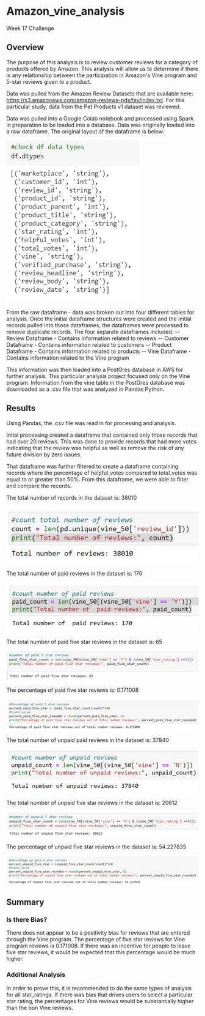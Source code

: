 # Amazon_vine_analysis
Week 17 Challenge

## Overview 
The purpose of this analysis is to review customer reviews for a category of products offered by Amazon.  This analysis will allow us to determine if there is any relationship between the participation in Amazon's Vine program and 5-star reviews given to a product. 

Data was pulled from the Amazon Review Datasets that are available here: https://s3.amazonaws.com/amazon-reviews-pds/tsv/index.txt.  For this particular study, data from the Pet Products v1 dataset was reviewed.  

Data was pulled into a Google Colab notebook and processed using Spark in preparation to be loaded into a database.   Data was originally loaded into a raw dataframe.  The original layout of the dataframe is below: 

![dataframelayout](https://github.com/klbrabec/Amazon_vine_analysis/blob/main/DATATYPES.JPG)

From the raw dataframe - data was broken out into four different tables for analysis.    Once the initial dataframe structures were created and the initial records pulled into those dataframes, the dataframes were processed to remove duplicate records.  The four separate dataframes included: 
-- Review Dataframe - Contains information related to reviews
-- Customer Dataframe - Contains information related to customers 
-- Product Dataframe - Contains information related to products 
-- Vine Dataframe - Contains information related to the Vine program 

This information was then loaded into a PostGres database in AWS for further analysis.    This particular analysis project focused only on the Vine program.  Information from the vine table in the PostGres database was downloaded as a .csv file that was analyzed in Pandas Python. 

## Results
Using Pandas, the .csv file was read in for processing and analysis.  

Inital processing created a dataframe that contained only those records that had over 20 reviews.  This was done to provide records that had more votes indicating that the review was helpful as well as remove the risk of any future division by zero issues.  

That dataframe was further filtered to create a dataframe containing records where the percentage of helpful_votes compared to total_votes was equal to or greater than 50%.    From this dataframe, we were able to filter and compare the records.  

The total number of records in the dataset is: 38010

![TotalNumberofRecords](https://github.com/klbrabec/Amazon_vine_analysis/blob/main/TotalNumberReviews.JPG)

The total number of paid reviews in the dataset is: 170 

![TotalNumberPaidReviews](https://github.com/klbrabec/Amazon_vine_analysis/blob/main/TotalNumberPaidReviews.JPG)

The total number of paid five star reviews in the dataset is: 65 

![TotalNumberPaid5starReviews](https://github.com/klbrabec/Amazon_vine_analysis/blob/main/TotalNumberPaidFiveStarReviews.JPG)

The percentage of paid five star reviews is: 0.171008 

![percentagepaidfivestarreviews](https://github.com/klbrabec/Amazon_vine_analysis/blob/main/percentagepaidfivestarreviews.JPG) 

The total number of unpaid paid reviews in the dataset is: 37840

![TotalNumberUnPaidReviews](https://github.com/klbrabec/Amazon_vine_analysis/blob/main/TotalNumberUnpaidReviews.JPG)

The total number of unpaid five star reviews in the dataset is: 20612

![TotalNumberunPaidFiveStarReviews](https://github.com/klbrabec/Amazon_vine_analysis/blob/main/TotalNumberUnpaidFiveStarReviews.JPG)

The percentage of unpaid five star reviews in the dataset is: 54.227835

![PercentageunpaidFiveStarReviews](https://github.com/klbrabec/Amazon_vine_analysis/blob/main/percentageunpaidfivestarreviews.JPG) 

## Summary 
### Is there Bias? 
There does not appear to be a positivity bias for reviews that are entered through the Vine program.    The percentage of five star reviews for Vine program reviews is 0.171008.  If there was an incentive for people to leave five star reviews, it would be expected that this percentage would be much higher.  

### Additional Analysis
In order to prove this, it is recommended to do the same types of analysis for all star_ratings.  If there was bias that drives users to select a particular star rating, the percentages for Vine reviews would be substantially higher than the non Vine reviews.  
